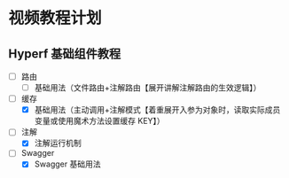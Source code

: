 # 视频教程计划

## Hyperf 基础组件教程

- [ ] 路由
    - [ ] 基础用法（文件路由+注解路由【展开讲解注解路由的生效逻辑】）
- [ ] 缓存
    - [x] 基础用法（主动调用+注解模式【着重展开入参为对象时，读取实际成员变量或使用魔术方法设置缓存 KEY】） 
- [ ] 注解
    - [x] 注解运行机制
- [ ] Swagger
    - [x] Swagger 基础用法
